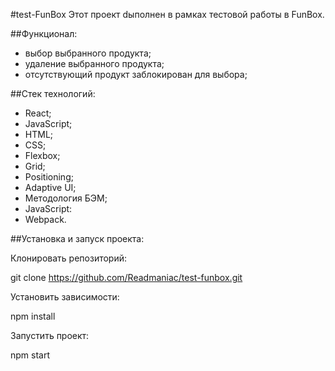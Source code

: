 #test-FunBox
Этот проект dыполнен в рамках тестовой работы в FunBox.

##Функционал:

- выбор выбранного продукта;
- удаление выбранного продукта;
- отсутствующий продукт заблокирован для выбора;

##Стек технологий:

- React;
- JavaScript;
- HTML;
- CSS;
- Flexbox;
- Grid;
- Positioning;
- Adaptive UI;
- Методология БЭМ;
- JavaScript:
- Webpack.

##Установка и запуск проекта:

Клонировать репозиторий:

git clone https://github.com/Readmaniac/test-funbox.git

Установить зависимости:

npm install

Запустить проект:

npm start
